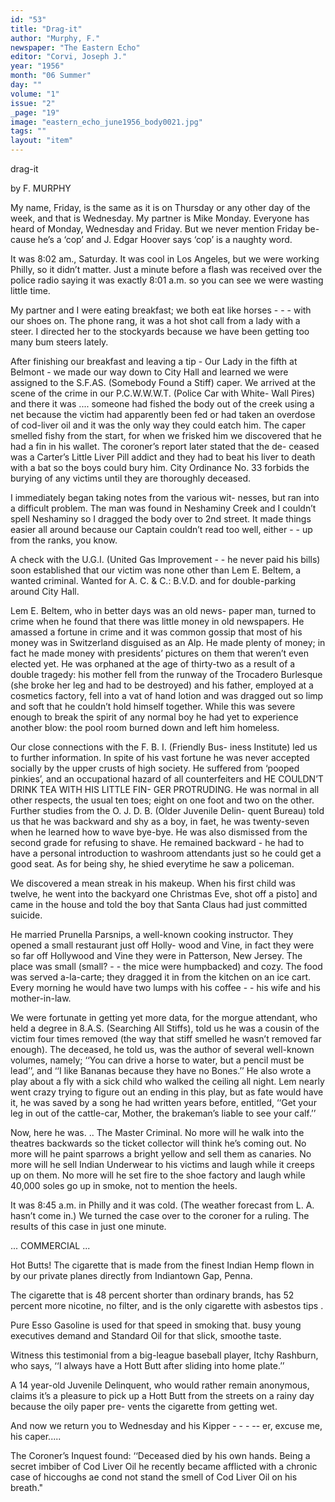 ```yaml
---
id: "53"
title: "Drag-it"
author: "Murphy, F."
newspaper: "The Eastern Echo"
editor: "Corvi, Joseph J."
year: "1956"
month: "06 Summer"
day: ""
volume: "1"
issue: "2"
_page: "19"
image: "eastern_echo_june1956_body0021.jpg"
tags: ""
layout: "item"
---
```

drag-it

by F. MURPHY

My name, Friday, is the same as it is on Thursday or
any other day of the week, and that is Wednesday. My
partner is Mike Monday. Everyone has heard of Monday,
Wednesday and Friday. But we never mention Friday be-
cause he’s a ‘cop’ and J. Edgar Hoover says ‘cop’ is a
naughty word.

It was 8:02 am., Saturday. It was cool in Los Angeles,
but we were working Philly, so it didn’t matter. Just a
minute before a flash was received over the police radio
saying it was exactly 8:01 a.m. so you can see we were
wasting little time.

My partner and I were eating breakfast; we both eat
like horses - - - with our shoes on. The phone rang, it was
a hot shot call from a lady with a steer. I directed her to
the stockyards because we have been getting too many bum
steers lately.

After finishing our breakfast and leaving a tip - Our
Lady in the fifth at Belmont - we made our way down to
City Hall and learned we were assigned to the S.F.AS.
(Somebody Found a Stiff) caper. We arrived at the scene
of the crime in our P.C.W.W.W.T. (Police Car with White-
Wall Pires) and there it was .... someone
had fished the body out of the creek using a net
because the victim had apparently been fed or had taken
an overdose of cod-liver oil and it was the only way they
could eatch him. The caper smelled fishy from the start,
for when we frisked him we discovered that he had a fin in
his wallet. The coroner’s report later stated that the de-
ceased was a Carter’s Little Liver Pill addict and they had
to beat his liver to death with a bat so the boys could bury
him. City Ordinance No. 33 forbids the burying of any
victims until they are thoroughly deceased.

I immediately began taking notes from the various wit-
nesses, but ran into a difficult problem. The man was found
in Neshaminy Creek and I couldn’t spell Neshaminy so I
dragged the body over to 2nd street. It made things easier
all around because our Captain couldn’t read too well,
either - - up from the ranks, you know.

A check with the U.G.I. (United Gas Improvement - -
he never paid his bills) soon established that our victim was
none other than Lem E. Beltem, a wanted criminal. Wanted
for A. C. & C.: B.V.D. and for double-parking around City
Hall.

Lem E. Beltem, who in better days was an old news-
paper man, turned to crime when he found that there was
little money in old newspapers. He amassed a fortune in
crime and it was common gossip that most of his money was
in Switzerland disguised as an Alp. He made plenty of
money; in fact he made money with presidents’ pictures on
them that weren’t even elected yet. He was orphaned at
the age of thirty-two as a result of a double tragedy: his
mother fell from the runway of the Trocadero Burlesque
(she broke her leg and had to be destroyed) and his father,
employed at a cosmetics factory, fell into a vat of hand
lotion and was dragged out so limp and soft that he couldn’t
hold himself together. While this was severe enough to
break the spirit of any normal boy he had yet to experience
another blow: the pool room burned down and left him
homeless.

Our close connections with the F. B. I. (Friendly Bus-
iness Institute) led us to further information. In spite
of his vast fortune he was never accepted socially by the
upper crusts of high society. He suffered from ‘pooped
pinkies’, and an occupational hazard of all counterfeiters
and HE COULDN’T DRINK TEA WITH HIS LITTLE FIN-
GER PROTRUDING. He was normal in all other respects,
the usual ten toes; eight on one foot and two on the other.
Further studies from the O. J. D. B. (Older Juvenile Delin-
quent Bureau) told us that he was backward and shy as a
boy, in faet, he was twenty-seven when he learned how to
wave bye-bye. He was also dismissed from the second grade
for refusing to shave. He remained backward - he had to
have a personal introduction to washroom attendants just
so he could get a good seat. As for being shy, he shied
everytime he saw a policeman.

We discovered a mean streak in his makeup. When
his first child was twelve, he went into the backyard one
Christmas Eve, shot off a pisto] and came in the house and
told the boy that Santa Claus had just committed suicide.

He married Prunella Parsnips, a well-known cooking
instructor. They opened a small restaurant just off Holly-
wood and Vine, in fact they were so far off Hollywood and
Vine they were in Patterson, New Jersey. The place was
small (small? - - the mice were humpbacked) and cozy.
The food was served a-la-carte; they dragged it in from
the kitchen on an ice cart. Every morning he would have
two lumps with his coffee - - his wife and his mother-in-law.

We were fortunate in getting yet more data, for the
morgue attendant, who held a degree in 8.A.S. (Searching
All Stiffs), told us he was a cousin of the victim four times
removed (the way that stiff smelled he wasn’t removed
far enough). The deceased, he told us, was the author of
several well-known volumes, namely; ‘‘You can drive a
horse to water, but a pencil must be lead’’, and ‘‘I like
Bananas because they have no Bones.’’ He also wrote
a play about a fly with a sick child who walked the ceiling
all night. Lem nearly went crazy trying to figure out an
ending in this play, but as fate would have it, he was
saved by a song he had written years before, entitled, ‘‘Get
your leg in out of the cattle-car, Mother, the brakeman’s
liable to see your calf.’’

Now, here he was. .. The Master Criminal. No more
will he walk into the theatres backwards so the ticket
collector will think he’s coming out. No more will he paint
sparrows a bright yellow and sell them as canaries. No
more will he sell Indian Underwear to his victims and laugh
while it creeps up on them. No more will he set fire to
the shoe factory and laugh while 40,000 soles go up in smoke,
not to mention the heels.

It was 8:45 a.m. in Philly and it was cold. (The weather
forecast from L. A. hasn’t come in.) We turned the case
over to the coroner for a ruling. The results of this case in
just one minute.

... COMMERCIAL ...

Hot Butts! The cigarette that is made from the finest
Indian Hemp flown in by our private planes directly from
Indiantown Gap, Penna.

The cigarette that is 48 percent shorter than ordinary
brands, has 52 percent more nicotine, no filter, and is the
only cigarette with asbestos tips .

Pure Esso Gasoline is used for that speed in smoking that.
busy young executives demand and Standard Oil for that
slick, smoothe taste.

Witness this testimonial from a big-league baseball player,
Itchy Rashburn, who says, ‘‘I always have a Hott Butt
after sliding into home plate.’’

A 14 year-old Juvenile Delinquent, who would rather remain
anonymous, claims it’s a pleasure to pick up a Hott Butt
from the streets on a rainy day because the oily paper pre-
vents the cigarette from getting wet.

And now we return you to Wednesday and his Kipper - - -
-- er, excuse me, his caper.....

The Coroner’s Inquest found: ‘‘Deceased died by his
own hands. Being a secret imbiber of Cod Liver Oil he
recently became afflicted with a chronic case of hiccoughs
ae cond not stand the smell of Cod Liver Oil on his
breath."
